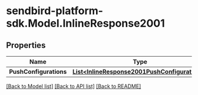 
# sendbird-platform-sdk.Model.InlineResponse2001

## Properties

Name | Type | Description | Notes
------------ | ------------- | ------------- | -------------
**PushConfigurations** | [**List&lt;InlineResponse2001PushConfigurations&gt;**](InlineResponse2001PushConfigurations.md) |  | [optional] 

[[Back to Model list]](../README.md#documentation-for-models)
[[Back to API list]](../README.md#documentation-for-api-endpoints)
[[Back to README]](../README.md)

